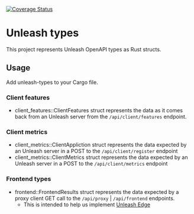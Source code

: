 [![Coverage Status](https://coveralls.io/repos/github/Unleash/unleash-types-rs/badge.svg?branch=main)](https://coveralls.io/github/Unleash/unleash-types-rs?branch=main)

# Unleash types

This project represents Unleash OpenAPI types as Rust structs.

## Usage

Add unleash-types to your Cargo file.

### Client features

- client_features::ClientFeatures struct represents the data as it comes back from an Unleash server from the `/api/client/features` endpoint.

### Client metrics

- client_metrics::ClientAppliction struct represents the data expected by an Unleash server in a POST to the `/api/client/register` endpoint
- client_metrics::ClientMetrics struct represents the data expected by an Unleash server in a POST to the `/api/client/metrics` endpoint

### Frontend types

- frontend::FrontendResults struct represents the data expected by a proxy client GET call to the `/api/proxy` | `/api/frontend` endpoints.
  - This is intended to help us implement [Unleash Edge](https://github.com/Unleash/unleash-edge)
